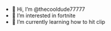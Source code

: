 - 👋 Hi, I’m @thecooldude77777
- 👀 I’m interested in fortnite
- 🌱 I’m currently learning how to hit clip

<!---
thecooldude77777/thecooldude77777 is a ✨ special ✨ repository because its `README.md` (this file) appears on your GitHub profile.
You can click the Preview link to take a look at your changes.
--->
